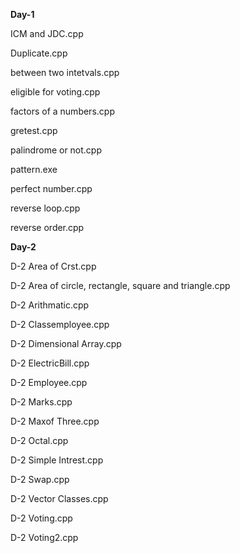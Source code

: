 **Day-1**

ICM and JDC.cpp

Duplicate.cpp

between two intetvals.cpp

eligible for voting.cpp

factors of a numbers.cpp

gretest.cpp

palindrome or not.cpp

pattern.exe

perfect number.cpp

reverse loop.cpp

reverse order.cpp

**Day-2**

D-2 Area of Crst.cpp

D-2 Area of circle, rectangle, square and triangle.cpp

D-2 Arithmatic.cpp

D-2 Classemployee.cpp

D-2 Dimensional Array.cpp

D-2 ElectricBill.cpp

D-2 Employee.cpp

D-2 Marks.cpp

D-2 Maxof Three.cpp

D-2 Octal.cpp

D-2 Simple Intrest.cpp

D-2 Swap.cpp

D-2 Vector Classes.cpp

D-2 Voting.cpp

D-2 Voting2.cpp
